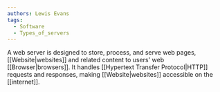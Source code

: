 ```yaml
---
authors: Lewis Evans
tags:
  - Software
  - Types_of_servers
---
```

A web server is designed to store, process, and serve web pages, [[Website|websites]] and related content to users' web [[Browser|browsers]]. It handles [[Hypertext Transfer Protocol|HTTP]] requests and responses, making [[Website|websites]] accessible on the [[internet]].